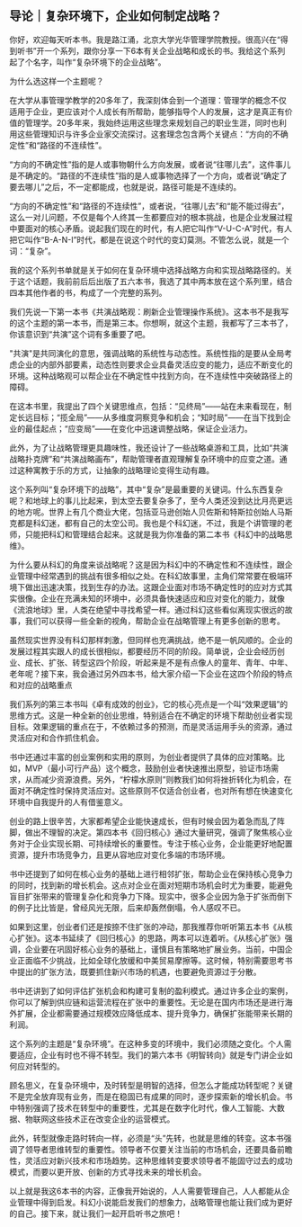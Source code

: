 ## 导论｜复杂环境下，企业如何制定战略？

你好，欢迎每天听本书。我是路江涌，北京大学光华管理学院教授。很高兴在“得到听书”开一个系列，跟你分享一下6本有关企业战略和成长的书。我给这个系列起了个名字，叫作“复杂环境下的企业战略”。

为什么选这样一个主题呢？

在大学从事管理学教学的20多年了，我深刻体会到一个道理：管理学的概念不仅适用于企业，更应该对个人成长有所帮助，能够指导个人的发展，这才是真正有价值的管理学。20多年来，我始终运用这些理念来规划自己的职业生涯，同时也利用这些管理知识与许多企业家交流探讨。这套理念包含两个关键点：“方向的不确定性”和“路径的不连续性”。

“方向的不确定性”指的是人或事物朝什么方向发展，或者说“往哪儿去”，这件事儿是不确定的。“路径的不连续性”指的是人或事物选择了一个方向，或者说“确定了要去哪儿”之后，不一定都能成，也就是说，路径可能是不连续的。

“方向的不确定性”和“路径的不连续性”，或者说，“往哪儿去”和“能不能过得去”，这么一对儿问题，不仅是每个人终其一生都要应对的根本挑战，也是企业发展过程中要面对的核心矛盾。说起我们现在的时代，有人把它叫作“V-U-C-A”时代，有人把它叫作“B-A-N-I”时代，都是在说这个时代的变幻莫测。不管怎么说，就是一个词：“复杂”。

我的这个系列书单就是关于如何在复杂环境中选择战略方向和实现战略路径的。关于这个话题，我前前后后出版了五六本书，我选了其中两本放在这个系列里，结合四本其他作者的书，构成了一个完整的系列。

我们先说一下第一本书《共演战略观：刷新企业管理操作系统》。这本书不是我写的这个主题的第一本书，而是第三本。你想啊，就这个主题，我都写了三本书了，你该意识到“共演”这个词有多重要了吧。

"共演"是共同演化的意思，强调战略的系统性与动态性。系统性指的是要从全局考虑企业的内部外部要素，动态性则要求企业具备灵活应变的能力，适应不断变化的环境。这种战略观可以帮企业在不确定性中找到方向，在不连续性中突破路径上的障碍。

在这本书里，我提出了四个关键思维点，包括：“见终局”——站在未来看现在，制定长远目标；“揽全局”——从多维度洞察竞争和机会；“知时局”——在当下找到企业的最佳起点；“应变局”——在变化中迅速调整战略，保证企业活力。

此外，为了让战略管理更具趣味性，我还设计了一些战略桌游和工具，比如“共演战略扑克牌”和“共演战略画布”，帮助管理者直观理解复杂环境中的应变之道。通过这种寓教于乐的方式，让抽象的战略理论变得生动有趣。

这个系列叫“复杂环境下的战略”，其中“复杂”是最重要的关键词。什么东西复杂呢？和地球上的事儿比起来，到太空去要复杂多了，至今人类还没到达比月亮更远的地方呢。世界上有几个商业大佬，包括亚马逊创始人贝佐斯和特斯拉创始人马斯克都是科幻迷，都有自己的太空公司。我也是个科幻迷，不过，我是个讲管理的老师，只能把科幻和管理结合起来。这就是我为你准备的第二本书《科幻中的战略思维》。

为什么要从科幻的角度来谈战略呢？这是因为科幻中的不确定性和不连续性，跟企业管理中经常遇到的挑战有很多相似之处。在科幻故事里，主角们常常要在极端环境下做出迅速决策，找到生存的办法。这跟企业面对市场不确定性时的应对方式其实很像。企业在充满未知的环境中，必须具备快速适应和应对变化的能力，就像《流浪地球》里，人类在绝望中寻找希望一样。通过科幻这些看似离现实很远的故事，我们可以获得一些全新的视角，帮助企业在战略管理上有更多创新的思考。

虽然现实世界没有科幻那样刺激，但同样也充满挑战，绝不是一帆风顺的。企业的发展过程其实跟人的成长很相似，都要经历不同的阶段。简单说，企业会经历创业、成长、扩张、转型这四个阶段，听起来是不是有点像人的童年、青年、中年、老年呢？接下来，我会通过另外四本书，给大家介绍一下企业在这四个阶段的特点和对应的战略重点

我们系列的第三本书叫《卓有成效的创业》，它的核心亮点是一个叫“效果逻辑”的思维方式。这是一种全新的创业思维，特别适合在不确定的环境下帮助创业者实现目标。效果逻辑的重点在于，不依赖过多的预测，而是灵活运用手头的资源，通过灵活应对和合作抓住机会。

书中还通过丰富的创业案例和实用的原则，为创业者提供了具体的应对策略。比如，MVP（最小可行产品）这个概念，鼓励创业者快速推出原型，验证市场需求，从而减少资源浪费。另外，“柠檬水原则”则教我们如何将挫折转化为机会，在面对不确定性时保持灵活应对。这些原则不仅适合创业者，也对所有想在快速变化环境中自我提升的人有借鉴意义。

创业的路上很辛苦，大家都希望企业能快速成长，但有时候会因为着急而乱了阵脚，做出不理智的决定。第四本书《回归核心》通过大量研究，强调了聚焦核心业务对于企业实现长期、可持续增长的重要性。专注于核心业务，企业能更好地配置资源，提升市场竞争力，且更从容地应对变化多端的市场环境。

书中还提到了如何在核心业务的基础上进行相邻扩张，帮助企业在保持核心竞争力的同时，找到新的增长机会。这点对企业在面对短期市场机会时尤为重要，能避免盲目扩张带来的管理复杂化和竞争力下降。现实中，很多企业因为急于扩张而倒下的例子比比皆是，曾经风光无限，后来却轰然倒塌，令人感叹不已。

如果到这里，创业者们还是按捺不住扩张的冲动，那我推荐你听听第五本书《从核心扩张》。这本书延续了《回归核心》的思路，两本可以连着听。《从核心扩张》强调，企业要在巩固好核心业务的基础上，谨慎且有策略地扩展业务。当前，中国企业正面临不少挑战，比如全球化放缓和中美贸易摩擦等。这时候，特别需要思考书中提出的扩张方法，既要抓住新兴市场的机遇，也要避免资源过于分散。

书中还讲到了如何评估扩张机会和构建可复制的盈利模式。通过许多企业的案例，你可以了解到供应链和运营流程在扩张中的重要性。无论是在国内市场还是进行海外扩展，企业都需要通过规模效应降低成本、提升竞争力，确保扩张能带来长期的利润。

这个系列的主题是“复杂环境”。在这种多变的环境中，我们必须随之变化。个人需要适应，企业有时也不得不转型。我们的第六本书《明智转向》就是专门讲企业如何应对转型的。

顾名思义，在复杂环境中，及时转型是明智的选择，但怎么才能成功转型呢？关键不是完全放弃现有业务，而是在稳固已有成果的同时，逐步探索新的增长机会。书中特别强调了技术在转型中的重要性，尤其是在数字化时代，像人工智能、大数据、物联网这些技术正在改变企业的运营模式。

此外，转型就像走路时转向一样，必须是“头”先转，也就是思维的转变。这本书强调了领导者思维转型的重要性。领导者不仅要关注当前的市场机会，还要具备前瞻性，灵活应对新兴技术和市场趋势。这种思维转变要求领导者不能固守过去的成功模式，而要以更开放、创新的方式寻找未来的增长机会。

以上就是我这6本书的内容，正像我开始说的，人人需要管理自己，人人都能从企业管理中得到启发。科幻小说能启发我们的想象力，战略管理也能让我们成为更好的自己。接下来，就让我们一起开启听书之旅吧！

